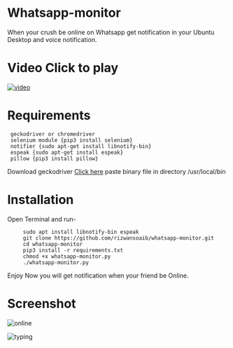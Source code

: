 # Whatsapp-monitor

When your crush be online on Whatsapp get notification in your Ubuntu Desktop and voice notification.

# Video Click to play
   [![video](https://user-images.githubusercontent.com/29729380/59044166-4296d380-889b-11e9-9848-7f6b97d75f63.png)](https://www.youtube.com/watch?v=qFrtFRfi4Xk)


# Requirements
     geckodriver or chromedriver
     selenium module {pip3 install selenium}
     notifier {sudo apt-get install libnotify-bin}
     espeak {sudo apt-get install espeak}
     pillow {pip3 install pillow}
     
     
Download geckodriver [Click here](https://github.com/mozilla/geckodriver/releases)
paste binary file in directory /usr/local/bin 


# Installation

 Open Terminal and run-

         sudo apt install libnotify-bin espeak 
         git clone https://github.com/rizwansoaib/whatsapp-monitor.git
         cd whatsapp-monitor
         pip3 install -r requirements.txt
         chmod +x whatsapp-monitor.py
         ./whatsapp-monitor.py
         

Enjoy Now you will get notification when your friend be Online.
  

# Screenshot
   ![online](https://user-images.githubusercontent.com/29729380/59040056-96052380-8893-11e9-8ea4-318a2d0d2404.png)
  
   ![typing](https://user-images.githubusercontent.com/29729380/59040073-9d2c3180-8893-11e9-9260-81375c316437.png)
